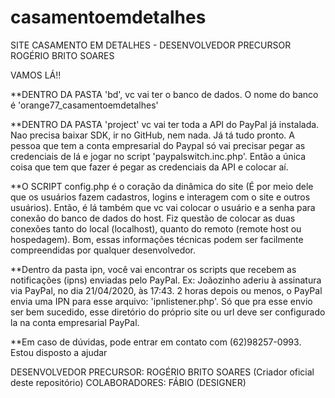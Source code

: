 # casamentoemdetalhes
SITE CASAMENTO EM DETALHES - DESENVOLVEDOR PRECURSOR ROGÉRIO BRITO SOARES

VAMOS LÁ!!

**DENTRO DA PASTA 'bd', vc vai ter o banco de dados. O nome do banco é 'orange77_casamentoemdetalhes'

**DENTRO DA PASTA 'project' vc vai ter toda a API do PayPal já instalada. Nao precisa baixar SDK, ir no GitHub, nem nada. Já tá tudo pronto. A pessoa que tem a conta empresarial do Paypal só vai precisar pegar as credenciais de lá e jogar no script 'paypalswitch.inc.php'. Então a única coisa que tem que fazer é pegar as credenciais da API e colocar aí.

**O SCRIPT config.php é o coração da dinâmica do site (É por meio dele que os usuários fazem cadastros, logins e interagem com o site e outros usuários). Então, é lá também que vc vai colocar o usuário e a senha para conexão do banco de dados do host. Fiz questão de colocar as duas conexões tanto do local (localhost), quanto do remoto (remote host ou hospedagem). Bom, essas informações técnicas podem ser facilmente compreendidas por qualquer desenvolvedor.

**Dentro da pasta ipn, você vai encontrar os scripts que recebem as notificações (ipns) enviadas pelo PayPal. Ex: Joãozinho aderiu à assinatura via PayPal, no dia 21/04/2020, às 17:43. 2 horas depois ou menos, o PayPal envia uma IPN para esse arquivo: 'ipnlistener.php'. Só que pra esse envio ser bem sucedido, esse diretório do próprio site ou url deve ser configurado la na conta empresarial PayPal.

**Em caso de dúvidas, pode entrar em contato com (62)98257-0993. Estou disposto a ajudar

DESENVOLVEDOR PRECURSOR: ROGÉRIO BRITO SOARES (Criador oficial deste repositório)
COLABORADORES: FÁBIO (DESIGNER)

